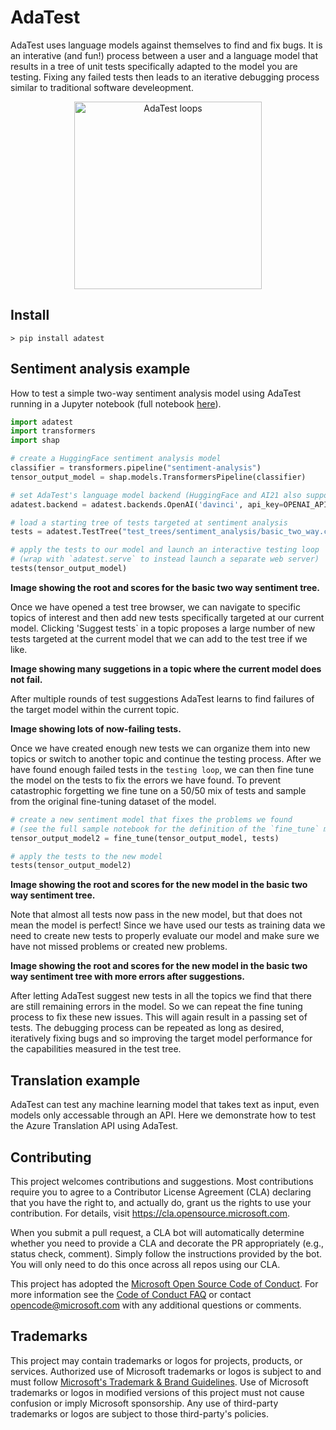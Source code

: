 # AdaTest
AdaTest uses language models against themselves to find and fix bugs. It is an interative (and fun!) process between a user and a language model that results in a tree of unit tests specifically adapted to the model you are testing. Fixing any failed tests then leads to an iterative debugging process similar to traditional software develeopment.

<p align="center">
  <img src="https://raw.githubusercontent.com/microsoft/adatest/master/docs/artwork/main_loops.png" width="300" alt="AdaTest loops" />
</p>

## Install

```
> pip install adatest
```

## Sentiment analysis example

How to test a simple two-way sentiment analysis model using AdaTest running in a Jupyter notebook (full notebook [here](here)).

```python
import adatest
import transformers
import shap

# create a HuggingFace sentiment analysis model
classifier = transformers.pipeline("sentiment-analysis")
tensor_output_model = shap.models.TransformersPipeline(classifier)

# set AdaTest's language model backend (HuggingFace and AI21 also supported)
adatest.backend = adatest.backends.OpenAI('davinci', api_key=OPENAI_API_KEY)

# load a starting tree of tests targeted at sentiment analysis
tests = adatest.TestTree("test_trees/sentiment_analysis/basic_two_way.csv", auto_save=True)

# apply the tests to our model and launch an interactive testing loop
# (wrap with `adatest.serve` to instead launch a separate web server)
tests(tensor_output_model)
```

**Image showing the root and scores for the basic two way sentiment tree.**

Once we have opened a test tree browser, we can navigate to specific topics of interest and then add new tests specifically targeted at our current model. Clicking 'Suggest tests` in a topic proposes a large number of new tests targeted at the current model that we can add to the test tree if we like.

**Image showing many suggetions in a topic where the current model does not fail.**

After multiple rounds of test suggestions AdaTest learns to find failures of the target model within the current topic.

**Image showing lots of now-failing tests.**

Once we have created enough new tests we can organize them into new topics or switch to another topic and continue the testing process. After we have found enough failed tests in the `testing loop`, we can then fine tune the model on the tests to fix the errors we have found. To prevent catastrophic forgetting we fine tune on a 50/50 mix of tests and sample from the original fine-tuning dataset of the model.

```python
# create a new sentiment model that fixes the problems we found
# (see the full sample notebook for the definition of the `fine_tune` method)
tensor_output_model2 = fine_tune(tensor_output_model, tests)

# apply the tests to the new model
tests(tensor_output_model2)
```

**Image showing the root and scores for the new model in the basic two way sentiment tree.**

Note that almost all tests now pass in the new model, but that does not mean the model is perfect! Since we have used our tests as training data we need to create new tests to properly evaluate our model and make sure we have not missed problems or created new problems.

**Image showing the root and scores for the new model in the basic two way sentiment tree with more errors after suggestions.**

After letting AdaTest suggest new tests in all the topics we find that there are still remaining errors in the model. So we can repeat the fine tuning process to fix these new issues. This will again result in a passing set of tests. The debugging process can be repeated as long as desired, iteratively fixing bugs and so improving the target model performance for the capabilities measured in the test tree.


## Translation example

AdaTest can test any machine learning model that takes text as input, even models only accessable through an API. Here we demonstrate how to test the Azure Translation API using AdaTest.






## Contributing

This project welcomes contributions and suggestions.  Most contributions require you to agree to a
Contributor License Agreement (CLA) declaring that you have the right to, and actually do, grant us
the rights to use your contribution. For details, visit https://cla.opensource.microsoft.com.

When you submit a pull request, a CLA bot will automatically determine whether you need to provide
a CLA and decorate the PR appropriately (e.g., status check, comment). Simply follow the instructions
provided by the bot. You will only need to do this once across all repos using our CLA.

This project has adopted the [Microsoft Open Source Code of Conduct](https://opensource.microsoft.com/codeofconduct/).
For more information see the [Code of Conduct FAQ](https://opensource.microsoft.com/codeofconduct/faq/) or
contact [opencode@microsoft.com](mailto:opencode@microsoft.com) with any additional questions or comments.

## Trademarks

This project may contain trademarks or logos for projects, products, or services. Authorized use of Microsoft 
trademarks or logos is subject to and must follow 
[Microsoft's Trademark & Brand Guidelines](https://www.microsoft.com/en-us/legal/intellectualproperty/trademarks/usage/general).
Use of Microsoft trademarks or logos in modified versions of this project must not cause confusion or imply Microsoft sponsorship.
Any use of third-party trademarks or logos are subject to those third-party's policies.
